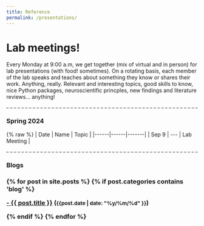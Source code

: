 ```yaml
---
title: Reference
permalink: /presentations/
---
```


# Lab meetings!

Every Monday at 9:00 a.m, we get together (mix of virtual and in person) for lab presentations (with food! sometimes).
On a rotating basis, each member of the lab speaks and teaches about something they know or shares their work. 
Anything, really. Relevant and interesting topics, good skills to know, nice Python packages,
neuroscientific princples, new findings and literature reviews... anything!

<div style="border-top: 2px dashed gray; width: 100%; margin: 20px 0;"></div>


### Spring 2024
{% raw %}
| Date | Name | Topic |
|------|------|-------|
| Sep 9 | --- | Lab Meeting |


<!-- 
| Jan 26 [Fri] | K-lab retreat | N/A |
| Feb 2 | Lab business | Discussion |
| Feb 9 |Joey R. | Conformal Prediction |
| Feb 16 | Alessandro Lamacchia | Servers! |
| Feb 23 | Reading club | Episodic Memory |
| Mar 1 | Lab 1-1s | do 'em |
| Mar 8 | Lab 1-1s | do 'em |
| Mar 15 | ... | ... |
| Mar 22 | Tony | "Modern" Causal Inference |
| Mar 29 | ... | ... |
| Apr 5 |Felipe P | sts experiments, tracking |
| Apr 12 | Joey | How to program a brain | -->

<!-- 
一月 January = Jan

二月 February = Feb

三月 March = Mar

四月 April = Apr

五月 May = May

六月 June = Jun

七月 July = Jul

八月 August = Aug

九月 September = Sep / Sept

十月 October = Oct

十一月 November = Nov

十二月 December = Dec -->



<!-- {% endraw %}

{% assign reference_types = "scientists|students" | split: "|" %}

{% for type in reference_types %}

{% if type == 'scientists' %}
### **For scientists**
 {% elsif type == 'students' %}
### **For students, lab members**
{% endif %}

<div class="content list">
  {% for post in site.posts %}
    {% if post.categories contains type %}
    <div class="list-item">
      <p class="list-post-title">
        <a href="{{ site.baseurl }}{{ post.url }}">- {{ post.title }}</a>
      </p>
    </div>
    {% endif %}
  {% endfor %}
</div>

<hr>
{% endfor %}

### **Older Blog posts from the lab**

<div class="content list">
  {% for post in site.posts %}
    {% if post.categories contains 'blog' %}
    <div class="list-item">
      <p class="list-post-title">
        <a href="{{ site.baseurl }}{{ post.url }}">- {{ post.title }}</a> (<small>{{post.date | date: "%m/%d/%y" }}</small>)
      </p>
    </div>
    {% endif %}
  {% endfor %}
</div>

<hr> -->

<div style="border-top: 2px dashed gray; width: 100%; margin: 20px 0;"></div>


<!-- 展示写的短文 -->
<h3> Blogs <h3>
<div class="content list">
  {% for post in site.posts %}
    {% if post.categories contains 'blog' %}
    <div class="list-item">
      <p class="list-post-title">
        <a href="{{ site.baseurl }}{{ post.url }}">- {{ post.title }}</a> (<small>{{post.date | date: "%y/%m/%d" }}</small>)
      </p>
    </div>
    {% endif %}
  {% endfor %}
</div>